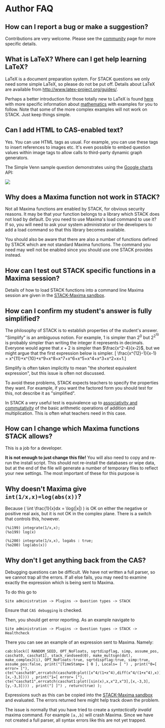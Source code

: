 # Author FAQ

## How can I report a bug or make a suggestion? ##

Contributions are very welcome.  Please see the [community](../About/Community.md) page for more specific details.

## What is LaTeX? Where can I get help learning LaTeX? ##

LaTeX is a document preparation system. For STACK questions we only need some simple LaTeX, so please do not be put off.
Details about LaTeX are available from <http://www.latex-project.org/guides/>.

Perhaps a better introduction for those totally new to LaTeX is found [here](http://www.andy-roberts.net/misc/latex/index.html)
with more specific information about [mathematics](http://www.andy-roberts.net/misc/latex//latextutorial9.html) with examples for you to follow.
Note that some of the more complex examples will not work on STACK. Just keep things simple.

## Can I add HTML to CAS-enabled text? ##

Yes.  You can use HTML tags as usual.  For example, you can use these tags to insert references to images etc.
It's even possible to embed question values within image tags to allow calls to third-party dynamic graph generators.

The Simple Venn sample question demonstrates using the [Google charts](http://code.google.com/apis/chart/) API:

![](http://chart.apis.google.com/chart?cht=v&chs=200x100&chd=t:100,100,0,50&chdl=A|B)

## Why does a Maxima function not work in STACK? ##

Not all Maxima functions are enabled by STACK, for obvious security reasons.
It may be that your function belongs to a library which STACK does not load by default.
Do you need to use Maxima's load command to use it? If so, you will need to ask your system administrator
or the developers to add a load command so that this library becomes available.

You should also be aware that there are also a number of functions defined by STACK which are not standard Maxima functions.
The command you need may well not be enabled since you should use one STACK provides instead.

## How can I test out STACK specific functions in a Maxima session? ##

Details of how to load STACK functions into a command line Maxima session are given in the [STACK-Maxima sandbox](../CAS/STACK-Maxima_sandbox.md).

## How can I confirm my student's answer is fully simplified? ##

The philosophy of STACK is to establish properties of the student's answer.  "Simplify" is an ambiguous notion.
For example, $1$ is simpler than $2^0$ but $2^{2^{10}}$ is probably simpler than writing the integer it represents in decimals.  Everyone would agree that $x+2$ is simpler than $\frac{x^2-4}{x-2}$, but we might argue that the first expression below is simpler.
\[ \frac{x^{12}-1}{x-1} =  x^{11}+x^{10}+x^9+x^8+x^7+x^6+x^5+x^4+x^3+x^2+x+1.\]

Simplify is often taken implicitly to mean "the shortest equivalent expression", but this issue is often not discussed.  

To avoid these problems, STACK expects teachers to specify the properties they want.  For example, if you want the factored form you should test for this, not describe it as "simplified".

In STACK a very useful test is equivalence up to [associativity and commutativity](Answer_tests.md#EqualComAss) of the basic arithmetic operations of addition and multiplication.  This is often what teachers need in this case.  

## How can I change which Maxima functions STACK allows? ##

This is a job for a developer.

**It is not enough to just change this file!** You will also need to copy and re-run the install script.
This should not re-install the databases or wipe data, but at the end of the file will generate a number of temporary files to reflect your new settings.
The most important of these for this purpose is

## Why doesn't Maxima give `int(1/x,x)=log(abs(x))`?

Because \( \int \frac{1}{x}dx = \log(|x|) \) is OK on either the negative or
positive real axis, but it is not OK in the complex plane. There is a switch that
controls this, however.

	(%i199) integrate(1/x,x);
	(%o199) log(x)

	(%i200) integrate(1/x,x), logabs : true;
	(%o200) log(abs(x))

## Why don't I get anything back from the CAS?

Debugging questions can be difficult.  We have not written a full parser, so we cannot trap all the errors.  If all else fails, you may need to examine exactly the expression which is being sent to Maxima.

To do this go to 

    Site administration -> Plugins -> Question types -> STACK

Ensure that `CAS debugging` is checked.

Then, you should get error reporting.  As an example navigate to 

    Site administration -> Plugins -> Question types -> STACK -> Healthcheck
    
There you can see an example of an expression sent to Maxima.  Namely:

    cab:block([ RANDOM_SEED, OPT_NoFloats, sqrtdispflag, simp, assume_pos, caschat0, caschat1], stack_randseed(0), make_multsgn(dot), make_complexJ(i), OPT_NoFloats:true, sqrtdispflag:true, simp:true, assume_pos:false, print("[TimeStamp= [ 0 ], Locals= [ ") , print("0=[ error= ["), cte("caschat0",errcatch(caschat0:plot([x^4/(1+x^4),diff(x^4/(1+x^4),x)],[x,-3,3]))) , print("1=[ error= ["), cte("caschat1",errcatch(caschat1:plot([sin(x),x,x^2,x^3],[x,-3,3],[y,-3,3]))) , print("] ]") , return(true) ); 

Expressions such as this can be copied into the [STACK-Maxima sandbox](../CAS/STACK-Maxima_sandbox.md) and evaluated.  The errors returned here might help track down the problem.

The issue is normally that you have tried to create a _syntactically invalid_ maxima command.  For example `[a,,b]` will crash Maxima.  Since we have not created a full parser, all syntax errors like this are not yet trapped.
